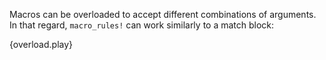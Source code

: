 Macros can be overloaded to accept different combinations of arguments.
In that regard, `macro_rules!` can work similarly to a match block:

{overload.play}
